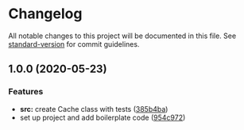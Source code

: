 # Changelog

All notable changes to this project will be documented in this file. See [standard-version](https://github.com/conventional-changelog/standard-version) for commit guidelines.

## 1.0.0 (2020-05-23)


### Features

* **src:** create Cache class with tests ([385b4ba](https://github.com/remarkablemark/imc/commit/385b4ba0ad8f4f271691cf505f95fa39d226e18e))
* set up project and add boilerplate code ([954c972](https://github.com/remarkablemark/imc/commit/954c9729e704361434386c59282b1af61b007ecf))
